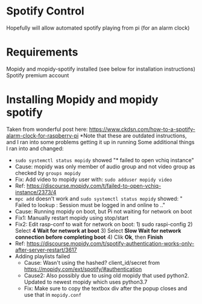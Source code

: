 # Spotify Control
Hopefully will allow automated spotify playing from pi (for an alarm clock)

# Requirements
Mopidy and mopidy-spotify installed (see below for installation instructions)
Spotify premium account

# Installing Mopidy and mopidy spotify
Taken from wonderful post here:
https://www.ckdsn.com/how-to-a-spotify-alarm-clock-for-raspberry-pi
*Note that these are outdated instructions, and I ran into some problems getting it up in running
Some additional things I ran into and changed:
*  `sudo systemctl status mopidy` showed "* failed to open vchiq instance"  
  *  Cause: mopidy was only member of audio group and not video group as checked by `groups mopidy`
  *  Fix: Add video to mopidy user with: `sudo adduser mopidy video`
  *  Ref: https://discourse.mopidy.com/t/failed-to-open-vchiq-instance/2373/4
*  `mpc add` doesn't work and `sudo systemctl status mopidy` showed: " Failed to lookup : Session must be logged in and online to .."  
  *  Cause: Running mopidy on boot, but Pi not waiting for network on boot
  *  Fix1: Manually restart mopidy using stop/start
  *  Fix2: Edit rasp-conf to wait for network on boot:
	1) sudo raspi-config
 	2) Select **4 Wait for network at boot**
	3) Select **Slow Wait for network connection before completing boot**
	4) Clik **Ok**, then **Finish**
  *  Ref: https://discourse.mopidy.com/t/spotify-authentication-works-only-after-server-restart/3617
* Adding playlists failed
  *  Cause: Wasn't using the hashed? client_id/secret from https://mopidy.com/ext/spotify/#authentication
  *  Cause2: Also possibly due to using old mopidy that used python2. Updated to newest mopidy which uses python3.7
  *  Fix: Make sure to copy the textbox div after the popup closes and use that in `mopidy.conf`

